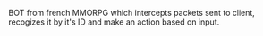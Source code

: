 BOT from french MMORPG which intercepts packets sent to client, recogizes it by it's ID and make an action based on input.
